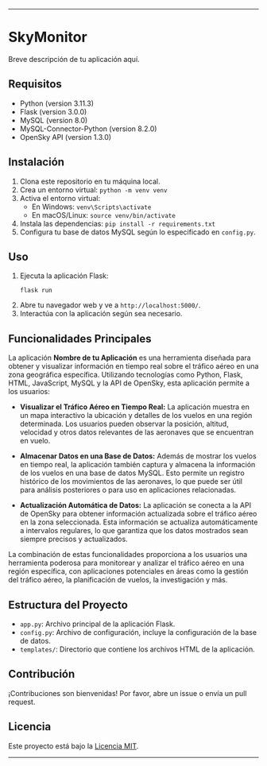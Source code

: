 
---

# SkyMonitor

Breve descripción de tu aplicación aquí.

## Requisitos

- Python (version 3.11.3)
- Flask (version 3.0.0)
- MySQL (version 8.0)
- MySQL-Connector-Python (version 8.2.0)
- OpenSky API (version 1.3.0)

## Instalación

1. Clona este repositorio en tu máquina local.
2. Crea un entorno virtual: `python -m venv venv`
3. Activa el entorno virtual:
   - En Windows: `venv\Scripts\activate`
   - En macOS/Linux: `source venv/bin/activate`
4. Instala las dependencias: `pip install -r requirements.txt`
5. Configura tu base de datos MySQL según lo especificado en `config.py`.

## Uso

1. Ejecuta la aplicación Flask:
   ```
   flask run
   ```
2. Abre tu navegador web y ve a `http://localhost:5000/`.
3. Interactúa con la aplicación según sea necesario.

## Funcionalidades Principales

La aplicación **Nombre de tu Aplicación** es una herramienta diseñada para obtener y visualizar información en tiempo real sobre el tráfico aéreo en una zona geográfica específica. Utilizando tecnologías como Python, Flask, HTML, JavaScript, MySQL y la API de OpenSky, esta aplicación permite a los usuarios:

- **Visualizar el Tráfico Aéreo en Tiempo Real:** La aplicación muestra en un mapa interactivo la ubicación y detalles de los vuelos en una región determinada. Los usuarios pueden observar la posición, altitud, velocidad y otros datos relevantes de las aeronaves que se encuentran en vuelo.

- **Almacenar Datos en una Base de Datos:** Además de mostrar los vuelos en tiempo real, la aplicación también captura y almacena la información de los vuelos en una base de datos MySQL. Esto permite un registro histórico de los movimientos de las aeronaves, lo que puede ser útil para análisis posteriores o para uso en aplicaciones relacionadas.

- **Actualización Automática de Datos:** La aplicación se conecta a la API de OpenSky para obtener información actualizada sobre el tráfico aéreo en la zona seleccionada. Esta información se actualiza automáticamente a intervalos regulares, lo que garantiza que los datos mostrados sean siempre precisos y actualizados.

La combinación de estas funcionalidades proporciona a los usuarios una herramienta poderosa para monitorear y analizar el tráfico aéreo en una región específica, con aplicaciones potenciales en áreas como la gestión del tráfico aéreo, la planificación de vuelos, la investigación y más.


## Estructura del Proyecto

- `app.py`: Archivo principal de la aplicación Flask.
- `config.py`: Archivo de configuración, incluye la configuración de la base de datos.
- `templates/`: Directorio que contiene los archivos HTML de la aplicación.

## Contribución

¡Contribuciones son bienvenidas! Por favor, abre un issue o envía un pull request.

## Licencia

Este proyecto está bajo la [Licencia MIT](https://github.com/mcubaque/radar/blob/master/LICENSE.md).

---
